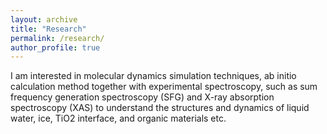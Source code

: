 ```yaml
---
layout: archive
title: "Research"
permalink: /research/
author_profile: true
---
```


I am interested in molecular dynamics simulation techniques, ab initio calculation method together with experimental spectroscopy, such as sum frequency generation spectroscopy (SFG) and X-ray absorption spectroscopy (XAS) to understand the structures and dynamics of liquid water, ice, TiO2 interface, and organic materials etc.
